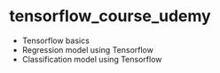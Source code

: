 # tensorflow_course_udemy
* Tensorflow basics
* Regression model using Tensorflow
* Classification model using Tensorflow
